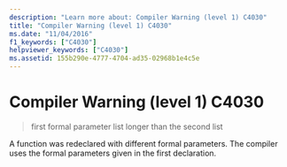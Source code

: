 ```yaml
---
description: "Learn more about: Compiler Warning (level 1) C4030"
title: "Compiler Warning (level 1) C4030"
ms.date: "11/04/2016"
f1_keywords: ["C4030"]
helpviewer_keywords: ["C4030"]
ms.assetid: 155b290e-4777-4704-ad35-02968b1e4c5e
---
```

# Compiler Warning (level 1) C4030

> first formal parameter list longer than the second list

A function was redeclared with different formal parameters. The compiler uses the formal parameters given in the first declaration.
